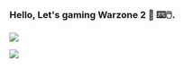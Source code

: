 ### Hello, Let's gaming Warzone 2 👋 ⌨️🖱️.


![](https://encrypted-tbn0.gstatic.com/images?q=tbn:ANd9GcQbVJ4bYp853zK3MpreZsqqW0wRfuNOHx8VOQ&usqp=CAU)

![](https://media0.giphy.com/media/9LBfRn4PhLiuvSElqb/giphy.gif?cid=6c09b95216ofxf2wcc23aqoyzi290a1pukee5majw8lcdzhd&ep=v1_gifs_search&rid=giphy.gif&ct=g)
